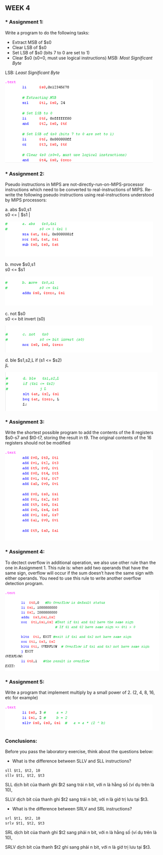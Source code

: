 ## WEEK 4
### * Assignment 1: 
Write a program to do the following tasks: 
* Extract MSB of $s0  
* Clear LSB of $s0 
* Set LSB of $s0 (bits 7 to 0 are set to 1) 
* Clear $s0 (s0=0, must use logical instructions) 
MSB: *Most Significant Byte*

LSB: *Least Significant Byte*

![code](images/1.png)

### * Assignment 2: 
 Pseudo instructions in MIPS are not-directly-run-on-MIPS-processor instructions which need to be converted to real-instructions of MIPS. Re-write the following pseudo instructions using real-instructions understood by MIPS processors: 

a. abs   $s0,s1  
	s0 <= | $s1 | 

![code](images/2.png)

b. move  $s0,s1  
	s0 <= $s1 

![code](images/3.png)

c. not   $s0  
	s0 <= bit invert (s0) 

![code](images/4.png)

d. ble   $s1,s2,L 
 	if (s1 <= $s2)  
	jL

![code](images/5.png)

### * Assignment 3:
Write the shortest possible program to add the contents of the 8 registers $s0-s7 and $t0-t7, storing the result in t9. The original contents of the 16 registers should not be modified

![code](images/6.png)

### * Assignment 4:

 To dectect overflow in additional operation, we also use other rule than the one in Assignment 1. This rule is: when add two operands that have the same sign, overflow will occur if the sum doesn’t have the same sign with either operands. You need to use this rule to write another overflow detection program.

![code](images/7.png)

### * Assignment 5:
Write a program that implement multiply by a small power of 2. (2, 4, 8, 16, etc for example)

![code](images/8.png)

### Conclusions: 
Before you pass the laboratory exercise, think about the questions below: 

+ What is the difference between SLLV and SLL instructions?

```
sll $t1, $t2, 10
sllv $t1, $t2, $t3

```

SLL dịch bít của thanh ghi $t2 sang trái n bit, với n là hằng số (ví dụ trên là 10),

SLLV dịch bít của thanh ghi $t2 sang trái n bit, với n là giớ trị lưu tại $t3. 

+ What is the difference between SRLV and SRL instructions?

```
srl $t1, $t2, 10
srlv $t1, $t2, $t3
```

SRL dịch bít của thanh ghi $t2  sang phải n bit, với n là hằng số (ví dụ trên là 10),

SRLV dịch bít của thanh $t2 ghi sang phải n bit, với n là giớ trị lưu tại $t3.
